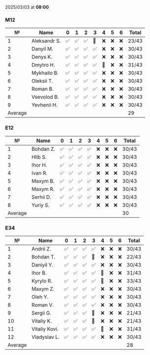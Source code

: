 2025/03/03 at **08:00**
### M12
|№|Name|0|1|2|3|4|5|6|Total|
|-----|-----|-----|-----|-----|-----|-----|-----|-----|-----|
|1|Aleksandr S.|✅|✅|✅|🔄|❌|❌|❌|23/43|
|2|Danyil M.|✅|✅|✅|✅|❌|❌|❌|30/43|
|3|Denys K.|✅|✅|✅|✅|❌|❌|❌|30/43|
|4|Dmytro H.|✅|✅|✅|✅|🔄|❌|❌|31/43|
|5|Mykhailo B.|✅|✅|✅|✅|❌|❌|❌|30/43|
|6|Oleksii T.|✅|✅|✅|✅|❌|❌|❌|30/43|
|7|Roman B.|✅|✅|✅|✅|❌|❌|❌|30/43|
|8|Vsevolod B.|✅|✅|✅|✅|❌|❌|❌|30/43|
|9|Yevhenii H.|✅|✅|✅|✅|❌|❌|❌|30/43|
|Average|||||||||29|
### E12
|№|Name|0|1|2|3|4|5|6|Total|
|-----|-----|-----|-----|-----|-----|-----|-----|-----|-----|
|1|Bohdan Z.|✅|✅|✅|✅|❌|❌|❌|30/43|
|2|Hlib S.|✅|✅|✅|✅|❌|❌|❌|30/43|
|3|Ihor H.|✅|✅|✅|✅|❌|❌|❌|30/43|
|4|Ivan R.|✅|✅|✅|✅|❌|❌|❌|30/43|
|5|Maxym B.|✅|✅|✅|✅|❌|❌|❌|30/43|
|6|Maxym R.|✅|✅|✅|✅|❌|❌|❌|30/43|
|7|Serhii D.|✅|✅|✅|✅|❌|❌|❌|30/43|
|8|Yuriy S.|✅|✅|✅|✅|❌|❌|❌|30/43|
|Average|||||||||30|
### E34
|№|Name|0|1|2|3|4|5|6|Total|
|-----|-----|-----|-----|-----|-----|-----|-----|-----|-----|
|1|Andrii Z.|✅|✅|✅|✅|❌|❌|❌|30/43|
|2|Bohdan T.|✅|✅|✅|🔄|❌|❌|❌|22/43|
|3|Daniyil Y.|✅|✅|✅|✅|❌|❌|❌|30/43|
|4|Ihor B.|✅|✅|✅|✅|🔄|❌|❌|31/43|
|5|Kyrylo R.|✅|✅|✅|✅|🔄|❌|❌|33/43|
|6|Maxym Z.|✅|✅|✅|✅|❌|❌|❌|30/43|
|7|Oleh Y.|✅|✅|✅|✅|❌|❌|❌|30/43|
|8|Roman V.|✅|✅|✅|✅|❌|❌|❌|30/43|
|9|Sergii G.|✅|✅|✅|🔄|❌|❌|❌|21/43|
|10|Vitaliy K.|✅|✅|✅|🔄|❌|❌|❌|21/43|
|11|Vitaliy Kovi.|✅|✅|✅|✅|🔄|❌|❌|31/43|
|12|Vladyslav L.|✅|✅|✅|✅|❌|❌|❌|30/43|
|Average|||||||||28|
